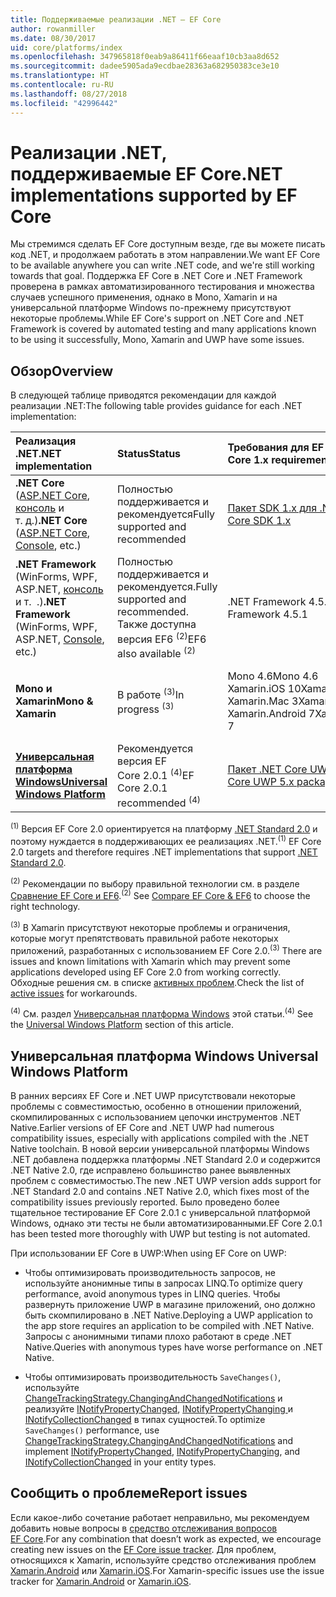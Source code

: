 ```yaml
---
title: Поддерживаемые реализации .NET — EF Core
author: rowanmiller
ms.date: 08/30/2017
uid: core/platforms/index
ms.openlocfilehash: 347965818f0eab9a86411f66eaaf10cb3aa8d652
ms.sourcegitcommit: dadee5905ada9ecdbae28363a682950383ce3e10
ms.translationtype: HT
ms.contentlocale: ru-RU
ms.lasthandoff: 08/27/2018
ms.locfileid: "42996442"
---
```

# <a name="net-implementations-supported-by-ef-core"></a><span data-ttu-id="8b236-102">Реализации .NET, поддерживаемые EF Core</span><span class="sxs-lookup"><span data-stu-id="8b236-102">.NET implementations supported by EF Core</span></span>

<span data-ttu-id="8b236-103">Мы стремимся сделать EF Core доступным везде, где вы можете писать код .NET, и продолжаем работать в этом направлении.</span><span class="sxs-lookup"><span data-stu-id="8b236-103">We want EF Core to be available anywhere you can write .NET code, and we're still working towards that goal.</span></span> <span data-ttu-id="8b236-104">Поддержка EF Core в .NET Core и .NET Framework проверена в рамках автоматизированного тестирования и множества случаев успешного применения, однако в Mono, Xamarin и на универсальной платформе Windows по-прежнему присутствуют некоторые проблемы.</span><span class="sxs-lookup"><span data-stu-id="8b236-104">While EF Core's support on .NET Core and .NET Framework is covered by automated testing and many applications known to be using it successfully, Mono, Xamarin and UWP have some issues.</span></span>

## <a name="overview"></a><span data-ttu-id="8b236-105">Обзор</span><span class="sxs-lookup"><span data-stu-id="8b236-105">Overview</span></span>

<span data-ttu-id="8b236-106">В следующей таблице приводятся рекомендации для каждой реализации .NET:</span><span class="sxs-lookup"><span data-stu-id="8b236-106">The following table provides guidance for each .NET implementation:</span></span>

| <span data-ttu-id="8b236-107">Реализация .NET</span><span class="sxs-lookup"><span data-stu-id="8b236-107">.NET implementation</span></span>                                                                                                  | <span data-ttu-id="8b236-108">Status</span><span class="sxs-lookup"><span data-stu-id="8b236-108">Status</span></span>                                                             | <span data-ttu-id="8b236-109">Требования для EF Core 1.x</span><span class="sxs-lookup"><span data-stu-id="8b236-109">EF Core 1.x requirements</span></span>                                                                                | <span data-ttu-id="8b236-110">Требования для EF Core 2.x <sup>(1)</sup></span><span class="sxs-lookup"><span data-stu-id="8b236-110">EF Core 2.x requirements <sup>(1)</sup></span></span>                                                                 |
|:---------------------------------------------------------------------------------------------------------------------|:-------------------------------------------------------------------|:--------------------------------------------------------------------------------------------------------|:--------------------------------------------------------------------------------------------------------|
| <span data-ttu-id="8b236-111">**.NET Core** ([ASP.NET Core](../get-started/aspnetcore/index.md), [консоль](../get-started/netcore/index.md) и т. д.)</span><span class="sxs-lookup"><span data-stu-id="8b236-111">**.NET Core** ([ASP.NET Core](../get-started/aspnetcore/index.md), [Console](../get-started/netcore/index.md), etc.)</span></span> | <span data-ttu-id="8b236-112">Полностью поддерживается и рекомендуется</span><span class="sxs-lookup"><span data-stu-id="8b236-112">Fully supported and recommended</span></span>                                    | [<span data-ttu-id="8b236-113">Пакет SDK 1.x для .NET Core</span><span class="sxs-lookup"><span data-stu-id="8b236-113">.NET Core SDK 1.x</span></span>](https://www.microsoft.com/net/core/)                                                | [<span data-ttu-id="8b236-114">Пакет SDK 2.x для .NET Core</span><span class="sxs-lookup"><span data-stu-id="8b236-114">.NET Core SDK 2.x</span></span>](https://www.microsoft.com/net/core/)                                                |
| <span data-ttu-id="8b236-115">**.NET Framework** (WinForms, WPF, ASP.NET, [консоль](../get-started/full-dotnet/index.md) и т.  .)</span><span class="sxs-lookup"><span data-stu-id="8b236-115">**.NET Framework** (WinForms, WPF, ASP.NET, [Console](../get-started/full-dotnet/index.md), etc.)</span></span>                    | <span data-ttu-id="8b236-116">Полностью поддерживается и рекомендуется.</span><span class="sxs-lookup"><span data-stu-id="8b236-116">Fully supported and recommended.</span></span> <span data-ttu-id="8b236-117">Также доступна версия EF6 <sup>(2)</sup></span><span class="sxs-lookup"><span data-stu-id="8b236-117">EF6 also available <sup>(2)</sup></span></span> | <span data-ttu-id="8b236-118">.NET Framework 4.5.1</span><span class="sxs-lookup"><span data-stu-id="8b236-118">.NET Framework 4.5.1</span></span>                                                                                    | <span data-ttu-id="8b236-119">.NET Framework 4.6.1</span><span class="sxs-lookup"><span data-stu-id="8b236-119">.NET Framework 4.6.1</span></span>                                                                                    |
| <span data-ttu-id="8b236-120">**Mono и Xamarin**</span><span class="sxs-lookup"><span data-stu-id="8b236-120">**Mono & Xamarin**</span></span>                                                                                                   | <span data-ttu-id="8b236-121">В работе <sup>(3)</sup></span><span class="sxs-lookup"><span data-stu-id="8b236-121">In progress <sup>(3)</sup></span></span>                                         | <span data-ttu-id="8b236-122">Mono 4.6</span><span class="sxs-lookup"><span data-stu-id="8b236-122">Mono 4.6</span></span> <br/> <span data-ttu-id="8b236-123">Xamarin.iOS 10</span><span class="sxs-lookup"><span data-stu-id="8b236-123">Xamarin.iOS 10</span></span> <br/> <span data-ttu-id="8b236-124">Xamarin.Mac 3</span><span class="sxs-lookup"><span data-stu-id="8b236-124">Xamarin.Mac 3</span></span> <br/> <span data-ttu-id="8b236-125">Xamarin.Android 7</span><span class="sxs-lookup"><span data-stu-id="8b236-125">Xamarin.Android 7</span></span>                               | <span data-ttu-id="8b236-126">Mono 5.4</span><span class="sxs-lookup"><span data-stu-id="8b236-126">Mono 5.4</span></span> <br/> <span data-ttu-id="8b236-127">Xamarin.iOS 10.14</span><span class="sxs-lookup"><span data-stu-id="8b236-127">Xamarin.iOS 10.14</span></span> <br/> <span data-ttu-id="8b236-128">Xamarin.Mac 3.8</span><span class="sxs-lookup"><span data-stu-id="8b236-128">Xamarin.Mac 3.8</span></span> <br/> <span data-ttu-id="8b236-129">Xamarin.Android 7.5</span><span class="sxs-lookup"><span data-stu-id="8b236-129">Xamarin.Android 7.5</span></span>                        |
| [<span data-ttu-id="8b236-130">**Универсальная платформа Windows**</span><span class="sxs-lookup"><span data-stu-id="8b236-130">**Universal Windows Platform**</span></span>](../get-started/uwp/index.md)                                                        | <span data-ttu-id="8b236-131">Рекомендуется версия EF Core 2.0.1 <sup>(4)</sup></span><span class="sxs-lookup"><span data-stu-id="8b236-131">EF Core 2.0.1 recommended <sup>(4)</sup></span></span>                           | [<span data-ttu-id="8b236-132">Пакет .NET Core UWP 5.x</span><span class="sxs-lookup"><span data-stu-id="8b236-132">.NET Core UWP 5.x package</span></span>](https://www.nuget.org/packages/Microsoft.NETCore.UniversalWindowsPlatform/) | [<span data-ttu-id="8b236-133">Пакет .NET Core UWP 6.x</span><span class="sxs-lookup"><span data-stu-id="8b236-133">.NET Core UWP 6.x package</span></span>](https://www.nuget.org/packages/Microsoft.NETCore.UniversalWindowsPlatform/) |

<span data-ttu-id="8b236-134"><sup>(1)</sup> Версия EF Core 2.0 ориентируется на платформу [.NET Standard 2.0](https://docs.microsoft.com/dotnet/standard/net-standard) и поэтому нуждается в поддерживающих ее реализациях .NET.</span><span class="sxs-lookup"><span data-stu-id="8b236-134"><sup>(1)</sup> EF Core 2.0 targets and therefore requires .NET implementations that support [.NET Standard 2.0](https://docs.microsoft.com/dotnet/standard/net-standard).</span></span>

<span data-ttu-id="8b236-135"><sup>(2)</sup> Рекомендации по выбору правильной технологии см. в разделе [Сравнение EF Core и EF6](../../efcore-and-ef6/index.md).</span><span class="sxs-lookup"><span data-stu-id="8b236-135"><sup>(2)</sup> See [Compare EF Core & EF6](../../efcore-and-ef6/index.md) to choose the right technology.</span></span>

<span data-ttu-id="8b236-136"><sup>(3)</sup> В Xamarin присутствуют некоторые проблемы и ограничения, которые могут препятствовать правильной работе некоторых приложений, разработанных с использованием EF Core 2.0.</span><span class="sxs-lookup"><span data-stu-id="8b236-136"><sup>(3)</sup> There are issues and known limitations with Xamarin which may prevent some applications developed using EF Core 2.0 from working correctly.</span></span> <span data-ttu-id="8b236-137">Обходные решения см. в списке [активных проблем](https://github.com/aspnet/entityframeworkCore/issues?q=is%3Aopen+is%3Aissue+label%3Aarea-xamarin).</span><span class="sxs-lookup"><span data-stu-id="8b236-137">Check the list of [active issues](https://github.com/aspnet/entityframeworkCore/issues?q=is%3Aopen+is%3Aissue+label%3Aarea-xamarin) for workarounds.</span></span>

<span data-ttu-id="8b236-138"><sup>(4)</sup> См. раздел [Универсальная платформа Windows](#universal-windows-platform) этой статьи.</span><span class="sxs-lookup"><span data-stu-id="8b236-138"><sup>(4)</sup> See the [Universal Windows Platform](#universal-windows-platform) section of this article.</span></span>

## <a name="universal-windows-platform"></a><span data-ttu-id="8b236-139">Универсальная платформа Windows </span><span class="sxs-lookup"><span data-stu-id="8b236-139">Universal Windows Platform</span></span>

<span data-ttu-id="8b236-140">В ранних версиях EF Core и .NET UWP присутствовали некоторые проблемы с совместимостью, особенно в отношении приложений, скомпилированных с использованием цепочки инструментов .NET Native.</span><span class="sxs-lookup"><span data-stu-id="8b236-140">Earlier versions of EF Core and .NET UWP had numerous compatibility issues, especially with applications compiled with the .NET Native toolchain.</span></span> <span data-ttu-id="8b236-141">В новой версии универсальной платформы Windows .NET добавлена поддержка платформы .NET Standard 2.0 и содержится .NET Native 2.0, где исправлено большинство ранее выявленных проблем с совместимостью.</span><span class="sxs-lookup"><span data-stu-id="8b236-141">The new .NET UWP version adds support for .NET Standard 2.0 and contains .NET Native 2.0, which fixes most of the compatibility issues previously reported.</span></span> <span data-ttu-id="8b236-142">Было проведено более тщательное тестирование EF Core 2.0.1 с универсальной платформой Windows, однако эти тесты не были автоматизированными.</span><span class="sxs-lookup"><span data-stu-id="8b236-142">EF Core 2.0.1 has been tested more thoroughly with UWP but testing is not automated.</span></span>

<span data-ttu-id="8b236-143">При использовании EF Core в UWP:</span><span class="sxs-lookup"><span data-stu-id="8b236-143">When using EF Core on UWP:</span></span>

* <span data-ttu-id="8b236-144">Чтобы оптимизировать производительность запросов, не используйте анонимные типы в запросах LINQ.</span><span class="sxs-lookup"><span data-stu-id="8b236-144">To optimize query performance, avoid anonymous types in LINQ queries.</span></span> <span data-ttu-id="8b236-145">Чтобы развернуть приложение UWP в магазине приложений, оно должно быть скомпилировано в .NET Native.</span><span class="sxs-lookup"><span data-stu-id="8b236-145">Deploying a UWP application to the app store requires an application to be compiled with .NET Native.</span></span> <span data-ttu-id="8b236-146">Запросы с анонимными типами плохо работают в среде .NET Native.</span><span class="sxs-lookup"><span data-stu-id="8b236-146">Queries with anonymous types have worse performance on .NET Native.</span></span>

* <span data-ttu-id="8b236-147">Чтобы оптимизировать производительность `SaveChanges()`, используйте [ChangeTrackingStrategy.ChangingAndChangedNotifications](/dotnet/api/microsoft.entityframeworkcore.changetrackingstrategy) и реализуйте [INotifyPropertyChanged](https://msdn.microsoft.com/en-us/library/system.componentmodel.inotifypropertychanged.aspx), [INotifyPropertyChanging ](https://msdn.microsoft.com/en-us/library/system.componentmodel.inotifypropertychanging.aspx) и [INotifyCollectionChanged](https://msdn.microsoft.com/en-us/library/system.collections.specialized.inotifycollectionchanged.aspx) в типах сущностей.</span><span class="sxs-lookup"><span data-stu-id="8b236-147">To optimize `SaveChanges()` performance, use [ChangeTrackingStrategy.ChangingAndChangedNotifications](/dotnet/api/microsoft.entityframeworkcore.changetrackingstrategy) and implement [INotifyPropertyChanged](https://msdn.microsoft.com/en-us/library/system.componentmodel.inotifypropertychanged.aspx), [INotifyPropertyChanging](https://msdn.microsoft.com/en-us/library/system.componentmodel.inotifypropertychanging.aspx), and [INotifyCollectionChanged](https://msdn.microsoft.com/en-us/library/system.collections.specialized.inotifycollectionchanged.aspx) in your entity types.</span></span>

## <a name="report-issues"></a><span data-ttu-id="8b236-148">Сообщить о проблеме</span><span class="sxs-lookup"><span data-stu-id="8b236-148">Report issues</span></span>

<span data-ttu-id="8b236-149">Если какое-либо сочетание работает неправильно, мы рекомендуем добавить новые вопросы в [средство отслеживания вопросов EF Core](https://github.com/aspnet/entityframeworkcore/issues/new).</span><span class="sxs-lookup"><span data-stu-id="8b236-149">For any combination that doesn’t work as expected, we encourage creating new issues on the [EF Core issue tracker](https://github.com/aspnet/entityframeworkcore/issues/new).</span></span> <span data-ttu-id="8b236-150">Для проблем, относящихся к Xamarin, используйте средство отслеживания проблем [Xamarin.Android](https://github.com/xamarin/xamarin-android/issues/new) или [Xamarin.iOS](https://github.com/xamarin/xamarin-macios/issues/new).</span><span class="sxs-lookup"><span data-stu-id="8b236-150">For Xamarin-specific issues use the issue tracker for [Xamarin.Android](https://github.com/xamarin/xamarin-android/issues/new) or [Xamarin.iOS](https://github.com/xamarin/xamarin-macios/issues/new).</span></span>
